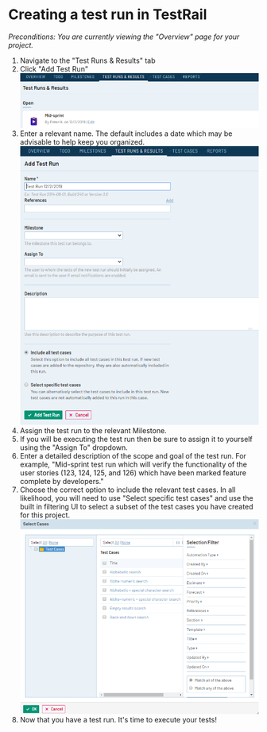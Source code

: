 # Creating a test run in TestRail

*Preconditions: You are currently viewing the "Overview" page for your project.*

1. Navigate to the "Test Runs & Results" tab
1. Click "Add Test Run"  
![TestRail create test run example][testrails-execute-tests-create-run]
1. Enter a relevant name.  The default includes a date which may be advisable to help keep you organized.  
![TestRail create test run details][testrails-execute-tests-create-run-details]
1. Assign the test run to the relevant Milestone.
1. If you will be executing the test run then be sure to assign it to yourself using the "Assign To" dropdown.
1. Enter a detailed description of the scope and goal of the test run.  For example, "Mid-sprint test run which will verify the functionality of the user stories (123, 124, 125, and 126) which have been marked feature complete by developers."
1. Choose the correct option to include the relevant test cases.  In all likelihood, you will need to use "Select specific test cases" and use the built in filtering UI to select a subset of the test cases you have created for this project.  
![TestRail create test run details][testrails-execute-tests-create-run-select-tests]
1. Now that you have a test run.  It's time to execute your tests!

[testrails-execute-tests-create-run]: ../images/testrail-tutorials/execute-tests-create-run.png
[testrails-execute-tests-create-run-details]: ../images/testrail-tutorials/execute-tests-create-run-details.png
[testrails-execute-tests-create-run-select-tests]: ../images/testrail-tutorials/execute-tests-create-run-select-tests.png
